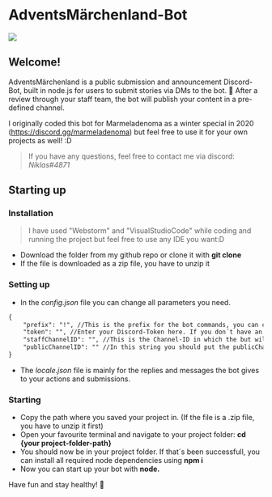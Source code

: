 # AdventsMärchenland-Bot

![](https://t4.ftcdn.net/jpg/01/83/13/25/360_F_183132550_mmcxLs0XAdzD1Ocv6yMsnV9b7D85ujiX.jpg)


## Welcome!
AdventsMärchenland is a public submission and announcement Discord-Bot, built in node.js for users to submit stories via DMs to the bot.  🧚
After a review through your staff team, the bot will publish your content in a pre-defined channel.

I originally coded this bot for Marmeladenoma as a winter special in 2020 (https://discord.gg/marmeladenoma) but feel free to use it for your own projects as well! :D


> If you have any questions, feel free to contact me via discord: *Niklas#4871*


## Starting up
### Installation
> I have used "Webstorm" and "VisualStudioCode" while coding and running the project but feel free to use any IDE you want:D
- Download the folder from my github repo or clone it with **git clone**
- If the file is downloaded as a zip file, you have to unzip it

### Setting up
- In the *config.json* file you can change all parameters you need.

```html
{
	"prefix": "!", //This is the prefix for the bot commands, you can customize it to whatever you like
	"token": "", //Enter your Discord-Token here. If you don´t have an application yet, create one at developer.discord
	"staffChannelID": "", //This is the Channel-ID in which the but will send the submissions from your users. Here, only your staff team should have access, as this is the channel where all the submissions get accepted or declined
	"publicChannelID": "" //In this string you should put the publicChannelID in, in which the bot will send the accepted subbmissions to. Here, everyone should have access as this will be the announcement channel
}
```

- The *locale.json* file is mainly for the replies and messages the bot gives to your actions and submissions.
  
### Starting
- Copy the path where you saved your project in. (If the file is a .zip file, you have to unzip it first)
- Open your favourite terminal and navigate to your project folder:
  **cd {your project-folder-path}**
- You should now be in your project folder. If that´s been successfull, you can install all required node dependencies using
  **npm i**
- Now you can start up your bot with **node.**

Have fun and stay healthy! 🤩
